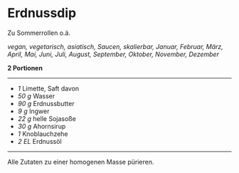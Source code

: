 # Erdnussdip

Zu Sommerrollen o.ä.

*vegan, vegetarisch, asiatisch, Saucen, skalierbar, Januar, Februar, März, April, Mai, Juni, Juli, August, September, Oktober, November, Dezember*

**2 Portionen**

---

- *1* Limette, Saft davon
- *50 g* Wasser
- *90 g* Erdnussbutter
- *9 g* Ingwer
- *22 g* helle Sojasoße
- *30 g* Ahornsirup
- *1* Knoblauchzehe
- *2 EL* Erdnussöl

---

Alle Zutaten zu einer homogenen Masse pürieren.
